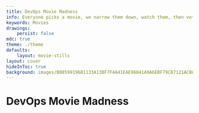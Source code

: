 ```yaml
---
title: DevOps Movie Madness
info: Everyone picks a movie, we narrow them down, watch them, then vote for a winner, then reveal who picked what!
keywords: Movies
drawings:
    persist: false
mdc: true
theme: ./theme
defaults:
    layout: movie-stills
layout: cover
hideInToc: true
background: images/B08599196B1133A13BF7F4A41EAE96841A9A6EBF79CB7121ACB8A3961469DFF2.jpg
---
```


# DevOps Movie Madness
